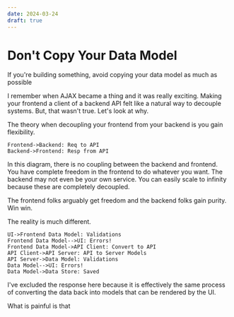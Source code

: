 ```yaml
---
date: 2024-03-24
draft: true
---
```


# Don't Copy Your Data Model

If you're building something, avoid copying your data model as much as possible



I remember when AJAX became a thing and it was really exciting. Making your frontend a client of a backend API felt like a natural way to decouple systems. But, that wasn't true. Let's look at why.

The theory when decoupling your frontend from your backend is you gain flexibility.

```sequence
Frontend->Backend: Req to API
Backend->Frontend: Resp from API
```

In this diagram, there is no coupling between the backend and frontend. You have complete freedom in the frontend to do whatever you want. The backend may not even be your own service. You can easily scale to infinity because these are completely decoupled.

The frontend folks arguably get freedom and the backend folks gain purity. Win win.

The reality is much different.

```sequence
UI->Frontend Data Model: Validations
Frontend Data Model-->UI: Errors!
Frontend Data Model->API Client: Convert to API
API Client->API Server: API to Server Models
API Server->Data Model: Validations
Data Model-->UI: Errors!
Data Model->Data Store: Saved

```

I've excluded the response here because it is effectively the same process of converting the data back into models that can be rendered by the UI.

What is painful is that
